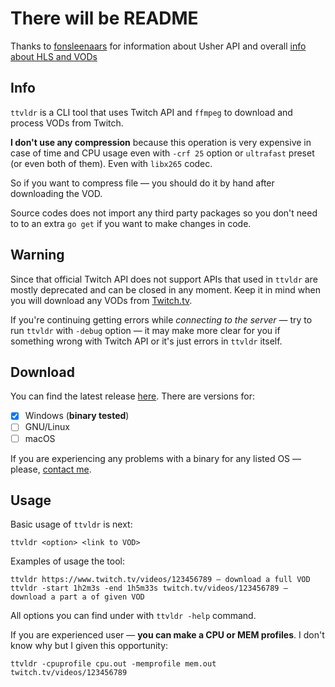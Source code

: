 # There will be README

Thanks to [fonsleenaars](https://github.com/fonsleenaars/) for information about Usher API and overall [info about HLS and VODs](https://github.com/fonsleenaars/twitch-hls-vods)

## Info

``ttvldr`` is a CLI tool that uses Twitch API and ``ffmpeg`` to download and process VODs from Twitch.

**I don't use any compression** because this operation is very expensive in case of time and CPU usage even with ``-crf 25`` option or ``ultrafast`` preset (or even both of them). Even with ``libx265`` codec.

So if you want to compress file — you should do it by hand after downloading the VOD.

Source codes does not import any third party packages so you don't need to to an extra ``go get`` if you want to make changes in code.

## Warning

Since that official Twitch API does not support APIs that used in ``ttvldr`` are mostly deprecated and can be closed in any moment. Keep it in mind when you will download any VODs from [Twitch.tv](https://twitch.tv).

If you're continuing getting errors while _connecting to the server_ — try to run ``ttvldr`` with ``-debug`` option — it may make more clear for you if something wrong with Twitch API or it's just errors in ``ttvldr`` itself.

## Download

You can find the latest release [here](https://github.com/zerospiel/ttvldr/releases). There are versions for:

- [x] Windows (__binary tested__)
- [ ] GNU/Linux
- [ ] macOS

If you are experiencing any problems with a binary for any listed OS — please, [contact me](mailto:ww@bk.ru).

## Usage

Basic usage of ``ttvldr`` is next:

```raw
ttvldr <option> <link to VOD>
```

Examples of usage the tool:

```raw
ttvldr https://www.twitch.tv/videos/123456789 — download a full VOD
ttvldr -start 1h2m3s -end 1h5m33s twitch.tv/videos/123456789 — download a part a of given VOD
```

All options you can find under with ``ttvldr -help`` command.

If you are experienced user — **you can make a CPU or MEM profiles**. I don't know why but I given this opportunity:

```raw
ttvldr -cpuprofile cpu.out -memprofile mem.out twitch.tv/videos/123456789
```
